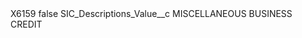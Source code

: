 <?xml version="1.0" encoding="UTF-8"?>
<CustomMetadata xmlns="http://soap.sforce.com/2006/04/metadata" xmlns:xsi="http://www.w3.org/2001/XMLSchema-instance" xmlns:xsd="http://www.w3.org/2001/XMLSchema">
    <label>X6159</label>
    <protected>false</protected>
    <values>
        <field>SIC_Descriptions_Value__c</field>
        <value xsi:type="xsd:string">MISCELLANEOUS BUSINESS CREDIT</value>
    </values>
</CustomMetadata>

